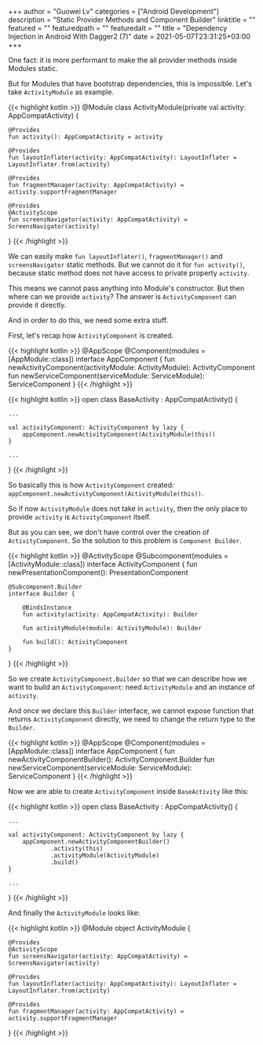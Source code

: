+++
author = "Guowei Lv"
categories = ["Android Development"]
description = "Static Provider Methods and Component Builder"
linktitle = ""
featured = ""
featuredpath = ""
featuredalt = ""
title = "Dependency Injection in Android With Dagger2 (7)"
date = 2021-05-07T23:31:25+03:00
+++

One fact: it is more performant to make the all provider methods inside Modules static.

But for Modules that have bootstrap dependencies, this is impossible. Let's take `ActivityModule` as example.

{{< highlight kotlin >}}
@Module
class ActivityModule(private val activity: AppCompatActivity) {

    @Provides
    fun activity(): AppCompatActivity = activity

    @Provides
    fun layoutInflater(activity: AppCompatActivity): LayoutInflater = LayoutInflater.from(activity)

    @Provides
    fun fragmentManager(activity: AppCompatActivity) = activity.supportFragmentManager

    @Provides
    @ActivityScope
    fun screensNavigator(activity: AppCompatActivity) = ScreensNavigator(activity)
}
{{< /highlight >}}

We can easily make `fun layoutInflater()`, `fragmentManager()` and `screensNavigator` static methods. But we cannot do it for `fun activity()`, because static method does not have access to private property `activity`.

This means we cannot pass anything into Module's constructor. But then where can we provide `activity`? The answer is `ActivityComponent` can provide it directly.

And in order to do this, we need some extra stuff.

First, let's recap how `ActivityComponent` is created.


{{< highlight kotlin >}}
@AppScope
@Component(modules = [AppModule::class])
interface AppComponent {
    fun newActivityComponent(activityModule: ActivityModule): ActivityComponent
    fun newServiceComponent(serviceModule: ServiceModule): ServiceComponent
}
{{< /highlight >}}

{{< highlight kotlin >}}
open class BaseActivity : AppCompatActivity() {
    
    ...
    
    val activityComponent: ActivityComponent by lazy {
        appComponent.newActivityComponent(ActivityModule(this))
    }
    
    ...
}
{{< /highlight >}}

So basically this is how `ActivityComponent` created: ` appComponent.newActivityComponent(ActivityModule(this))`.

So if now `ActivityModule` does not take in `activity`, then the only place to provide `activity` is `ActivityComponent` itself.

But as you can see, we don't have control over the creation of `ActivityComponent`. So the solution to this problem is `Component Builder`.

{{< highlight kotlin >}}
@ActivityScope
@Subcomponent(modules = [ActivityModule::class])
interface ActivityComponent {
    fun newPresentationComponent(): PresentationComponent

    @Subcomponent.Builder
    interface Builder {

        @BindsInstance
        fun activity(activity: AppCompatActivity): Builder

        fun activityModule(module: ActivityModule): Builder

        fun build(): ActivityComponent
    }
}
{{< /highlight >}}

So we create `ActivityComponent.Builder` so that we can describe how we want to build an `ActivityComponent`: need `ActivityModule` and an instance of `activity`.

And once we declare this `Builder` interface, we cannot expose function that returns `ActivityComponent` directly, we need to change the return type to the `Builder`.

{{< highlight kotlin >}}
@AppScope
@Component(modules = [AppModule::class])
interface AppComponent {
    fun newActivityComponentBuilder(): ActivityComponent.Builder
    fun newServiceComponent(serviceModule: ServiceModule): ServiceComponent
} 
{{< /highlight >}}

Now we are able to create `ActivityComponent` inside `BaseActivity` like this:

{{< highlight kotlin >}}
open class BaseActivity : AppCompatActivity() {

    ...
    
    val activityComponent: ActivityComponent by lazy {
        appComponent.newActivityComponentBuilder()
                .activity(this)
                .activityModule(ActivityModule)
                .build()
    }
    
    ...

}
{{< /highlight >}}

And finally the `ActivityModule` looks like:

{{< highlight kotlin >}}
@Module
object ActivityModule {

    @Provides
    @ActivityScope
    fun screensNavigator(activity: AppCompatActivity) = ScreensNavigator(activity)

    @Provides
    fun layoutInflater(activity: AppCompatActivity): LayoutInflater = LayoutInflater.from(activity)

    @Provides
    fun fragmentManager(activity: AppCompatActivity) = activity.supportFragmentManager
}
{{< /highlight >}}
